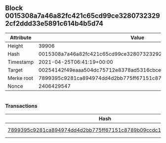 ## Block 0015308a7a46a82fc421c65cd99ce32807323292cf2ddd33e5891c614b4b5d74

Attribute | Value
--- | ---
Height | 39906
Hash | 0015308a7a46a82fc421c65cd99ce32807323292cf2ddd33e5891c614b4b5d74
Timestamp | 2021-04-25T06:41:19+00:00
Target | 00254142f49eaaa504dc75712e8378ad5316cbcead634704b3734b6271167cc4
Merke root | 7899395c9281ca894974dd4d2bb775ff67151c8789b09ccdc114f3d0cfb45094
Nonce | 2406429547

```

```

### Transactions

Hash | Amount
--- | ---
[7899395c9281ca894974dd4d2bb775ff67151c8789b09ccdc114f3d0cfb45094](7899395c9281ca894974dd4d2bb775ff67151c8789b09ccdc114f3d0cfb45094.md) | 10.00000000 SKEPTI 
